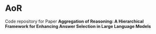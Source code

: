 # AoR
Code repository for Paper **Aggregation of Reasoning: A Hierarchical Framework for Enhancing Answer Selection in Large Language Models**
